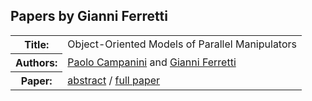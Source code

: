 ## Papers by Gianni Ferretti
<table><tr><th>Title:</th>
<td>Object-Oriented Models of Parallel Manipulators</td>
</tr>
<tr><th>Authors:</th>
<td>
<a href="/proceedings/authors/PaoloCampanini">Paolo Campanini</a> and <a href="/proceedings/authors/GianniFerretti">Gianni Ferretti</a></td>
</tr>
<tr><th>Paper:</th>
<td><a href="/abstracts/abstract_3B_2">abstract</a> / <a href="/proceedings/papers/Modelica2021session3B_paper2.pdf">full paper</a></td>
</tr>
</table><br>
